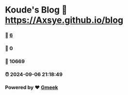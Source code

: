 # Koude's Blog :link: https://Axsye.github.io/blog 
### :page_facing_up: [6](https://Axsye.github.io/blog/tag.html) 
### :speech_balloon: 0 
### :hibiscus: 10669 
### :alarm_clock: 2024-09-06 21:18:49 
### Powered by :heart: [Gmeek](https://github.com/Meekdai/Gmeek)
